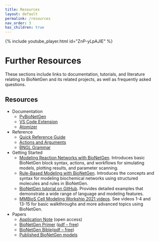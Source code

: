 ```yaml
---
title: Resources
layout: default
permalink: /resources
nav_order: 3
has_children: true
---
```


{% include youtube_player.html id="ZnP-yLpAJIE" %}

# Further Resources
These sections include links to documentation, tutorials, and literature relating to BioNetGen and its related projects, as well as frequently asked questions.

## Resources
- Documentation
     - [PyBioNetGen](https://pybionetgen.readthedocs.io/en/latest/)
     - [VS Code Extension](https://bng-vscode-extension.readthedocs.io/en/latest/)
     - [Atomizer](https://pybionetgen.readthedocs.io/en/latest/atomizer.html)
- Reference
     - [Quick Reference Guide](https://github.com/RuleWorld/bionetgen/blob/master/docs/QRG-30Mar2016.pdf)
     - [Actions and Arguments](https://docs.google.com/spreadsheets/d/1Co0bPgMmOyAFxbYnGCmwKzoEsY2aUCMtJXQNpQCEUag/edit?usp=sharing)
     - [BNGL Grammar](https://github.com/RuleWorld/BNG_vscode_extension/blob/main/bngl-grammar-ebnf.pdf)
- Getting Started
     -   [Modeling Reaction Networks with BioNetGen](https://github.com/mcellteam/Workshop_2021/blob/master/bionetgen/slides/CMW2021-IntroToRxnNetModelingBNG.pptx?raw=true). Introduces basic BioNetGen block syntax, actions, and workflows for simulating models, plotting results, and parameter scanning.
     -   [Rule-Based Modeling with BioNetGen](https://github.com/mcellteam/Workshop_2021/blob/master/bionetgen/slides/CMW2021-IntroRBM.pptx?raw=true). Introduces the concepts and syntax for modeling biochemical networks using structured molecules and rules in BioNetGen.
     -   [BioNetGen tutorial on GitHub](/tutorial). Provides detailed examples that demonstrate a wide range of language and modeling features.
     -   [MMBioS Cell Modeling Workship 2021 videos](https://www.youtube.com/playlist?list=PLHmIPhi01uH9P0bk17Ul-WCcSk86wiW_6). See videos 1-4 and 13-15 for basic walkthroughs and more advanced topics using BioNetGen.
- Papers
    -   [Application Note](https://academic.oup.com/bioinformatics/article-lookup/doi/10.1093/bioinformatics/btw469) (open
    access)
    -   [BioNetGen Primer](https://link.springer.com/protocol/10.1007%2F978-1-61779-833-7_9) ([pdf
    –
    free](https://www.dropbox.com/s/rm0535pgom2zr6i/Sekar-RuleBasedPrimer-2012.pdf?dl=0))
    -   [BioNetGen Bible](https://link.springer.com/protocol/10.1007%2F978-1-59745-525-1_5)([pdf
    –
    free](https://www.csb.pitt.edu/Faculty/Faeder/Publications/Reprints/Faeder_2009.pdf))
    -   [Published BioNetGen models](/applications)
